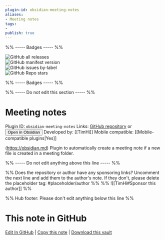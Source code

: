 ```yaml
---
plugin-id: obsidian-meeting-notes
aliases:
- Meeting notes
tags: 
- 
publish: true
---
```


%% ----- Badges ----- %%

![GitHub all releases](https://img.shields.io/github/downloads/TimHi/obsidian-meeting-notes/total?color=573E7A&logo=github&style=for-the-badge)   
![GitHub manifest version](https://img.shields.io/github/manifest-json/v/TimHi/obsidian-meeting-notes?color=573E7A&logo=github&style=for-the-badge)   
![GitHub issues by-label](https://img.shields.io/github/issues/TimHi/obsidian-meeting-notes/help%20wanted?color=573E7A&logo=github&style=for-the-badge)   
![GitHub Repo stars](https://img.shields.io/github/stars/TimHi/obsidian-meeting-notes?color=573E7A&logo=github&style=for-the-badge)

%% ----- Badges ----- %%

%% ----- Do not edit this section ----- %%

# Meeting notes

Plugin ID: `obsidian-meeting-notes`
Links: [GitHub repository](https://github.com/TimHi/obsidian-meeting-notes) or [<button id=HH>Open in Obsidian</button>](obsidian://show-plugin?id=obsidian-meeting-notes)
Developed by: [[TimHi]]
Mobile compatible: [[Mobile-compatible plugins|Yes]]

(https://obsidian.md) Plugin to automatically create a meeting note if a new file is created in a meeting folder.

%% ----- Do not edit anything above this line ----- %% 

%% Does the repository or author have any sponsoring links? Uncomment the next line and add them to the author's note. If they don't, please delete the placeholder tag: #placeholder/author %%
%% ![[TimHi#Sponsor this author]] %%

%% Hub footer: Please don't edit anything below this line %%

# This note in GitHub

<span class="git-footer">[Edit In GitHub](https://github.dev/obsidian-community/obsidian-hub/blob/main/02%20-%20Community%20Expansions/02.05%20All%20Community%20Expansions/Plugins/obsidian-meeting-notes.md "git-hub-edit-note") | [Copy this note](https://raw.githubusercontent.com/obsidian-community/obsidian-hub/main/02%20-%20Community%20Expansions/02.05%20All%20Community%20Expansions/Plugins/obsidian-meeting-notes.md "git-hub-copy-note") | [Download this vault](https://github.com/obsidian-community/obsidian-hub/archive/refs/heads/main.zip "git-hub-download-vault") </span>
